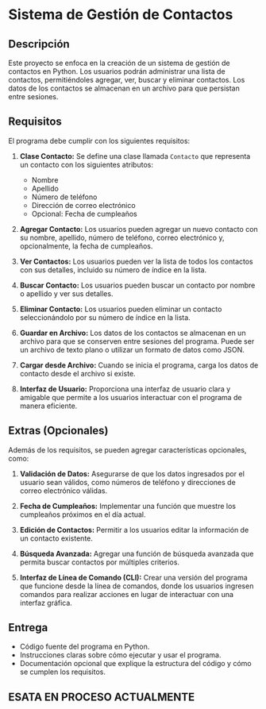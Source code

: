 # Sistema de Gestión de Contactos

## Descripción
Este proyecto se enfoca en la creación de un sistema de gestión de contactos en Python. Los usuarios podrán administrar una lista de contactos, permitiéndoles agregar, ver, buscar y eliminar contactos. Los datos de los contactos se almacenan en un archivo para que persistan entre sesiones.

## Requisitos
El programa debe cumplir con los siguientes requisitos:

1. **Clase Contacto:** Se define una clase llamada `Contacto` que representa un contacto con los siguientes atributos:
   - Nombre
   - Apellido
   - Número de teléfono
   - Dirección de correo electrónico
   - Opcional: Fecha de cumpleaños

2. **Agregar Contacto:** Los usuarios pueden agregar un nuevo contacto con su nombre, apellido, número de teléfono, correo electrónico y, opcionalmente, la fecha de cumpleaños.

3. **Ver Contactos:** Los usuarios pueden ver la lista de todos los contactos con sus detalles, incluido su número de índice en la lista.

4. **Buscar Contacto:** Los usuarios pueden buscar un contacto por nombre o apellido y ver sus detalles.

5. **Eliminar Contacto:** Los usuarios pueden eliminar un contacto seleccionándolo por su número de índice en la lista.

6. **Guardar en Archivo:** Los datos de los contactos se almacenan en un archivo para que se conserven entre sesiones del programa. Puede ser un archivo de texto plano o utilizar un formato de datos como JSON.

7. **Cargar desde Archivo:** Cuando se inicia el programa, carga los datos de contacto desde el archivo si existe.

8. **Interfaz de Usuario:** Proporciona una interfaz de usuario clara y amigable que permite a los usuarios interactuar con el programa de manera eficiente.

## Extras (Opcionales)
Además de los requisitos, se pueden agregar características opcionales, como:

1. **Validación de Datos:** Asegurarse de que los datos ingresados por el usuario sean válidos, como números de teléfono y direcciones de correo electrónico válidas.

2. **Fecha de Cumpleaños:** Implementar una función que muestre los cumpleaños próximos en el día actual.

3. **Edición de Contactos:** Permitir a los usuarios editar la información de un contacto existente.

4. **Búsqueda Avanzada:** Agregar una función de búsqueda avanzada que permita buscar contactos por múltiples criterios.

5. **Interfaz de Línea de Comando (CLI):** Crear una versión del programa que funcione desde la línea de comandos, donde los usuarios ingresen comandos para realizar acciones en lugar de interactuar con una interfaz gráfica.

## Entrega
- Código fuente del programa en Python.
- Instrucciones claras sobre cómo ejecutar y usar el programa.
- Documentación opcional que explique la estructura del código y cómo se cumplen los requisitos.

## ESATA EN PROCESO ACTUALMENTE
